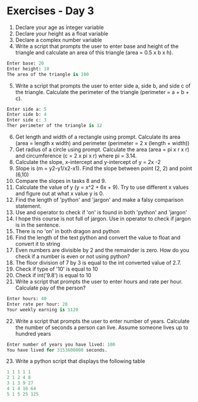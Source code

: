 # Exercises - Day 3
1. Declare your age as integer variable
2. Declare your height as a float variable
3. Declare a complex number variable
4. Write a script that prompts the user to enter base and height of the triangle and calculate an area of this triangle (area = 0.5 x b x h).
```python
Enter base: 20
Enter height: 10
The area of the triangle is 100
```
5. Write a script that prompts the user to enter side a, side b, and side c of the triangle. Calculate the perimeter of the triangle (perimeter = a + b + c).
```python
Enter side a: 5
Enter side b: 4
Enter side c: 3
Ther perimeter of the triangle is 12
```
6. Get length and width of a rectangle using prompt. Calculate its area (area = length x width) and perimeter (perimeter = 2 x (length + width))
7. Get radius of a circle using prompt. Calculate the area (area = pi x r x r) and circumference (c = 2 x pi x r) where pi = 3.14.
8. Calculate the slope, x-intercept and y-intercept of y = 2x -2
9. Slope is (m = y2-y1/x2-x1). Find the slope between point (2, 2) and point (6,10)
10. Compare the slopes in tasks 8 and 9.
11. Calculate the value of y (y = x^2 + 6x + 9). Try to use different x values and figure out at what x value y is 0.
12. Find the length of 'python' and 'jargon' and make a falsy comparison statement.
13. Use and operator to check if 'on' is found in both 'python' and 'jargon'
14. I hope this course is not full of jargon. Use in operator to check if jargon is in the sentence.
15. There is no 'on' in both dragon and python
16. Find the length of the text python and convert the value to float and convert it to string
17. Even numbers are divisible by 2 and the remainder is zero. How do you check if a number is even or not using python?
18. The floor division of 7 by 3 is equal to the int converted value of 2.7.
19. Check if type of '10' is equal to 10
20. Check if int('9.8') is equal to 10
21. Write a script that prompts the user to enter hours and rate per hour. Calculate pay of the person?
```python
Enter hours: 40
Enter rate per hour: 28
Your weekly earning is 1120
```
22. Write a script that prompts the user to enter number of years. Calculate the number of seconds a person can live. Assume someone lives up to hundred years
```python
Enter number of years you have lived: 100
You have lived for 3153600000 seconds.
```
23. Write a python script that displays the following table
```python
1 1 1 1 1
2 1 2 4 8
3 1 3 9 27
4 1 4 16 64
5 1 5 25 125
```